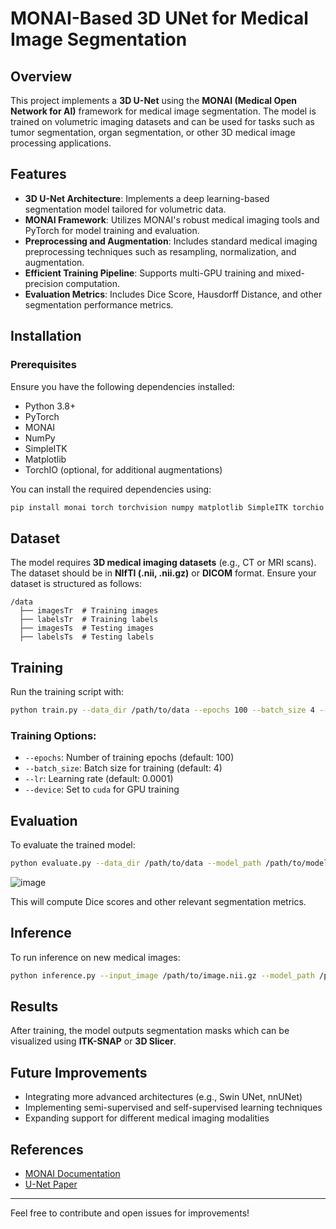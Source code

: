 # MONAI-Based 3D UNet for Medical Image Segmentation

## Overview
This project implements a **3D U-Net** using the **MONAI (Medical Open Network for AI)** framework for medical image segmentation. The model is trained on volumetric imaging datasets and can be used for tasks such as tumor segmentation, organ segmentation, or other 3D medical image processing applications.

## Features
- **3D U-Net Architecture**: Implements a deep learning-based segmentation model tailored for volumetric data.
- **MONAI Framework**: Utilizes MONAI's robust medical imaging tools and PyTorch for model training and evaluation.
- **Preprocessing and Augmentation**: Includes standard medical imaging preprocessing techniques such as resampling, normalization, and augmentation.
- **Efficient Training Pipeline**: Supports multi-GPU training and mixed-precision computation.
- **Evaluation Metrics**: Includes Dice Score, Hausdorff Distance, and other segmentation performance metrics.

## Installation
### Prerequisites
Ensure you have the following dependencies installed:
- Python 3.8+
- PyTorch
- MONAI
- NumPy
- SimpleITK
- Matplotlib
- TorchIO (optional, for additional augmentations)

You can install the required dependencies using:
```bash
pip install monai torch torchvision numpy matplotlib SimpleITK torchio
```

## Dataset
The model requires **3D medical imaging datasets** (e.g., CT or MRI scans). The dataset should be in **NIfTI (.nii, .nii.gz)** or **DICOM** format. Ensure your dataset is structured as follows:
```
/data
  ├── imagesTr  # Training images
  ├── labelsTr  # Training labels
  ├── imagesTs  # Testing images
  ├── labelsTs  # Testing labels
```

## Training
Run the training script with:
```bash
python train.py --data_dir /path/to/data --epochs 100 --batch_size 4 --lr 0.0001
```
### Training Options:
- `--epochs`: Number of training epochs (default: 100)
- `--batch_size`: Batch size for training (default: 4)
- `--lr`: Learning rate (default: 0.0001)
- `--device`: Set to `cuda` for GPU training

## Evaluation
To evaluate the trained model:
```bash
python evaluate.py --data_dir /path/to/data --model_path /path/to/model.pth
```

![image](https://github.com/user-attachments/assets/e762d726-7aec-43cb-8c4e-738b0674e526)

This will compute Dice scores and other relevant segmentation metrics.

## Inference
To run inference on new medical images:
```bash
python inference.py --input_image /path/to/image.nii.gz --model_path /path/to/model.pth --output /path/to/output.nii.gz
```

## Results
After training, the model outputs segmentation masks which can be visualized using **ITK-SNAP** or **3D Slicer**.

## Future Improvements
- Integrating more advanced architectures (e.g., Swin UNet, nnUNet)
- Implementing semi-supervised and self-supervised learning techniques
- Expanding support for different medical imaging modalities

## References
- [MONAI Documentation](https://monai.io/)
- [U-Net Paper](https://arxiv.org/abs/1505.04597)

---
Feel free to contribute and open issues for improvements!

